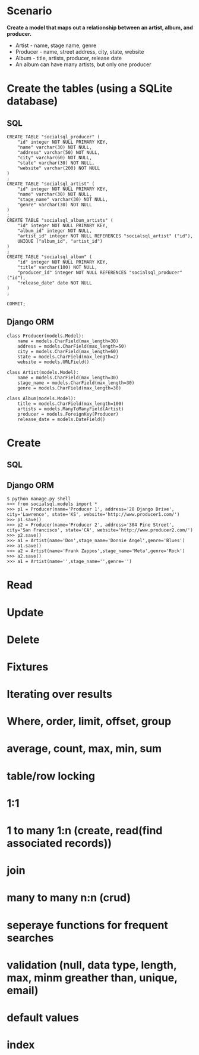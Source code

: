 # Scenario

**Create a model that maps out a relationship between an artist, album, and producer.**

- Artist - name, stage name, genre
- Producer - name, street address, city, state, website
- Album - title, artists, producer, release date
- An album can have many artists, but only one producer

# Create the tables (using a SQLite database)

## SQL

    CREATE TABLE "socialsql_producer" (
        "id" integer NOT NULL PRIMARY KEY,
        "name" varchar(30) NOT NULL,
        "address" varchar(50) NOT NULL,
        "city" varchar(60) NOT NULL,
        "state" varchar(30) NOT NULL,
        "website" varchar(200) NOT NULL
    )
    ;
    CREATE TABLE "socialsql_artist" (
        "id" integer NOT NULL PRIMARY KEY,
        "name" varchar(30) NOT NULL,
        "stage_name" varchar(30) NOT NULL,
        "genre" varchar(30) NOT NULL
    )
    ;
    CREATE TABLE "socialsql_album_artists" (
        "id" integer NOT NULL PRIMARY KEY,
        "album_id" integer NOT NULL,
        "artist_id" integer NOT NULL REFERENCES "socialsql_artist" ("id"),
        UNIQUE ("album_id", "artist_id")
    )
    ;
    CREATE TABLE "socialsql_album" (
        "id" integer NOT NULL PRIMARY KEY,
        "title" varchar(100) NOT NULL,
        "producer_id" integer NOT NULL REFERENCES "socialsql_producer" ("id"),
        "release_date" date NOT NULL
    )
    ;

    COMMIT;

## Django ORM

    class Producer(models.Model):
    	name = models.CharField(max_length=30)
    	address = models.CharField(max_length=50)
    	city = models.CharField(max_length=60)
    	state = models.CharField(max_length=2)
    	website = models.URLField()
    
    class Artist(models.Model):
    	name = models.CharField(max_length=30)
    	stage_name = models.CharField(max_length=30)
    	genre = models.CharField(max_length=30)
    
    class Album(models.Model):
    	title = models.CharField(max_length=100)
    	artists = models.ManyToManyField(Artist)
    	producer = models.ForeignKey(Producer)
    	release_date = models.DateField()
    	
# Create

## SQL

## Django ORM

    $ python manage.py shell
    >>> from socialsql.models import *
    >>> p1 = Producer(name='Producer 1', address='28 Django Drive', city='Lawrence', state='KS', website='http://www.producer1.com/')
    >>> p1.save()
    >>> p2 = Producer(name='Producer 2', address='304 Pine Street', city='San Francisco', state='CA', website='http://www.producer2.com/')
    >>> p2.save()
    >>> a1 = Artist(name='Don',stage_name='Donnie Angel',genre='Blues')
    >>> a1.save()
    >>> a2 = Artist(name='Frank Zappos',stage_name='Meta',genre='Rock')
    >>> a2.save()
    >>> a1 = Artist(name='',stage_name='',genre='')
    
# Read

# Update

# Delete

# Fixtures

# Iterating over results

# Where, order, limit, offset, group

# average, count, max, min, sum

# table/row locking

# 1:1

# 1 to many 1:n (create, read(find associated records))

# join

# many to many n:n (crud)

# seperaye functions for frequent searches

# validation (null, data type, length, max, minm greather than, unique, email)

# default values

# index
    
